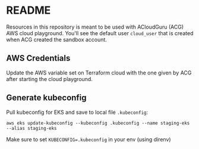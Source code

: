 # README

Resources in this repository is meant to be used with ACloudGuru (ACG) AWS cloud playground. You'll see the default user `cloud_user` that is created when ACG created the sandbox account.

## AWS Credentials

Update the AWS variable set on Terraform cloud with the one given by ACG after starting the cloud playground.

## Generate kubeconfig

Pull kubeconfig for EKS and save to local file `.kubeconfig`:

```
aws eks update-kubeconfig --kubeconfig .kubeconfig --name staging-eks --alias staging-eks
```

Make sure to set `KUBECONFIG=.kubeconfig` in your env (using direnv)